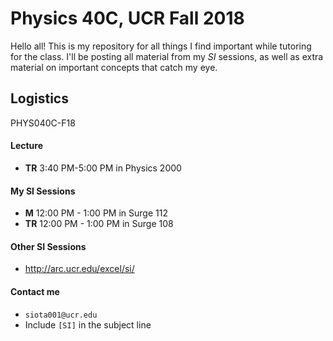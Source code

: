 # Physics 40C, UCR Fall 2018


Hello all! This is my repository for all things I find important while tutoring for the class. I'll be posting all material from my *SI* sessions, as well as extra material on important concepts that catch my eye.




## Logistics

PHYS040C-F18

#### Lecture

- **TR** 3:40 PM-5:00 PM in Physics 2000

#### My SI Sessions

- **M** 12:00 PM - 1:00 PM in Surge 112
- **TR** 12:00 PM - 1:00 PM in Surge 108

#### Other SI Sessions

- http://arc.ucr.edu/excel/si/


#### Contact me

- ` siota001@ucr.edu `
- Include `[SI]` in the subject line
